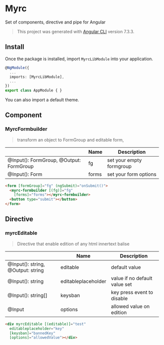 
# Myrc
Set of components, directive and pipe for Angular
  
>This project was generated with [Angular CLI](https://github.com/angular/angular-cli) version 7.3.3.

## Install

Once the package is installed, import `MyrcLibModule` into your application.
```ts
@NgModule({
  ...
  imports: [MyrcLibModule],
  ...
})
export class AppModule { }
```
You can also import a default theme.

## Component
### MyrcFormbuilder
>transform an object to FormGroup and editable form, 

||Name|Description|
|-|-|-|
|@Input(): FormGroup, @Output: FormGroup|fg|set your empty formgroup|
|@Input(): Form|forms|set your form options|

```html
<form [formGroup]="fg" (ngSubmit)="onSubmit()">
  <myrc-formbuilder [(fg)]="fg" 
    [forms]="forms"></myrc-formbuilder>
  <button type="submit"></button>
</form>
```

## Directive
### myrcEditable
  >Directive that enable edition of any html innertext balise
  
||Name|Description|
|-|-|-|
|@Input(): string, @Output: string|editable|default value|
|@Input(): string|editableplaceholder|value if no default value set|
|@Input(): string[]|keysban|key press event to disable|
|@Input|options|allowed value on edition|

```html
<div myrcEditable [(editable)]="test" 
  editableplaceholder="key" 
  [keysban]="bannedKey" 
  [options]="allowedValue"></div>
```